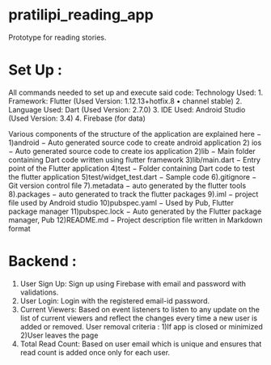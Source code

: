 # pratilipi_reading_app

Prototype for reading stories.

# Set Up :
All commands needed to set up and execute said code:
  Technology Used:
  	1. Framework: Flutter (Used Version: 1.12.13+hotfix.8 • channel stable)
    	2. Language Used: Dart (Used Version: 2.7.0)
    	3. IDE Used: Android Studio (Used Version: 3.4)
	4. Firebase (for data)
   
  Various components of the structure of the application are explained here −
    	1)android − Auto generated source code to create android application 2) ios − Auto generated source code to create ios application
    	2)lib − Main folder containing Dart code written using flutter framework
    	3)lib/main.dart − Entry point of the Flutter application
    	4)test − Folder containing Dart code to test the flutter application
    	5)test/widget_test.dart − Sample code
    	6).gitignore − Git version control file
    	7).metadata − auto generated by the flutter tools
    	8).packages − auto generated to track the flutter packages
    	9).iml − project file used by Android studio
    	10)pubspec.yaml − Used by Pub, Flutter package manager
    	11)pubspec.lock − Auto generated by the Flutter package manager, Pub
    	12)README.md − Project description file written in Markdown format
	
# Backend :

1) User Sign Up: Sign up using Firebase with email and password with validations.
2) User Login: Login with the registered email-id password.
3) Current Viewers: Based on event listeners to listen to any update on the list of current viewers and reflect the changes every time a new user is added or removed. 
					User removal criteria : 1)If app is closed or minimized 2)User leaves the page
4) Total Read Count: Based on user email which is unique and ensures that read count is added once only for each user.



 
